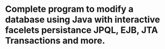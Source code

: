 #  Complete program to modify a database using Java with interactive facelets persistance JPQL, EJB, JTA Transactions and more.
